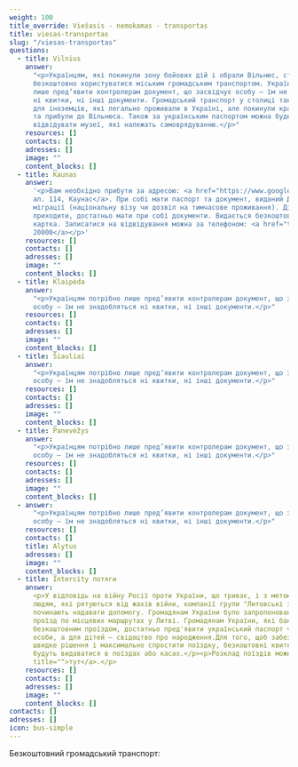 ```yaml
---
weight: 100
title_override: Viešasis - nemokamas - transportas
title: viesas-transportas
slug: "/viesas-transportas"
questions:
  - title: Vilnius
    answer:
      "<p>Українцям, які покинули зону бойових дій і обрали Вільнюс, столиця пропонує
      безкоштовно користуватися міським громадським транспортом. Українцям залишиться
      лише пред’явити контролерам документ, що засвідчує особу – їм не знадобляться
      ні квитки, ні інші документи. Громадський транспорт у столиці також буде безкоштовним
      для іноземців, які легально проживали в Україні, але покинули країну через війну
      та прибули до Вільнюса. Також за українським паспортом можна буде безкоштовно
      відвідувати музеї, які належать самоврядуванню.</p>"
    resources: []
    contacts: []
    adresses: []
    image: ""
    content_blocks: []
  - title: Kaunas
    answer:
      '<p>Вам необхідно прибути за адресою: <a href="https://www.google.com/maps/place/Laisv%C4%97s+al.+114,+Kaunas+44253/data=!4m2!3m1!1s0x46e7220c70835701:0xa8d6f940092cf0b8?sa=X&amp;ved=2ahUKEwjHtMyHptL2AhXfAxAIHSxXCYAQ8gF6BAgYEAE">Лайсвес
      ал. 114, Каунас</a>. При собі мати паспорт та документ, виданий Департаментом
      міграції (національну візу чи дозвіл на тимчасове проживання). Дітям не обов''язково
      приходити, достатньо мати при собі документи. Видається безкоштовна транспортна
      картка. Записатися на відвідування можна за телефоном: <a href="tel:880020000">8800
      20000</a></p>'
    resources: []
    contacts: []
    adresses: []
    image: ""
    content_blocks: []
  - title: Klaipėda
    answer:
      "<p>Українцям потрібно лише пред’явити контролерам документ, що засвідчує
      особу – їм не знадобляться ні квитки, ні інші документи.</p>"
    resources: []
    contacts: []
    adresses: []
    image: ""
    content_blocks: []
  - title: Šiauliai
    answer:
      "<p>Українцям потрібно лише пред’явити контролерам документ, що засвідчує
      особу – їм не знадобляться ні квитки, ні інші документи.</p>"
    resources: []
    contacts: []
    adresses: []
    image: ""
    content_blocks: []
  - title: Panevėžys
    answer:
      "<p>Українцям потрібно лише пред’явити контролерам документ, що засвідчує
      особу – їм не знадобляться ні квитки, ні інші документи.</p>"
    resources: []
    contacts: []
    adresses: []
    image: ""
    content_blocks: []
  - answer:
      "<p>Українцям потрібно лише пред’явити контролерам документ, що засвідчує
      особу – їм не знадобляться ні квитки, ні інші документи.</p>"
    resources: []
    contacts: []
    title: Alytus
    adresses: []
    image: ""
    content_blocks: []
  - title: Intercity потяги
    answer:
      <p>У відповідь на війну Росії проти України, що триває, і з метою допомогти
      людям, які рятуються від жахів війни, компанії групи "Литовські залізниці" (LTG)
      починають надавати допомогу. Громадянам України було запропоновано безкоштовний
      проїзд по місцевих маршрутах у Литві. Громадянам України, які бажають скористатися
      безкоштовним проїздом, достатньо пред'явити український паспорт чи посвідчення
      особи, а для дітей – свідоцтво про народження.Для того, щоб забезпечити максимально
      швидке рішення і максимально спростити поїздку, безкоштовні квитки в один кінець
      будуть видаватися в поїздах або касах.</p><p>Розклад поїздів можна знайти <a href="https://bilietas.ltglink.lt/timetable"
      title="">тут</a>.</p>
    resources: []
    contacts: []
    adresses: []
    image: ""
    content_blocks: []
contacts: []
adresses: []
icon: bus-simple
---
```


Безкоштовний громадський транспорт:
